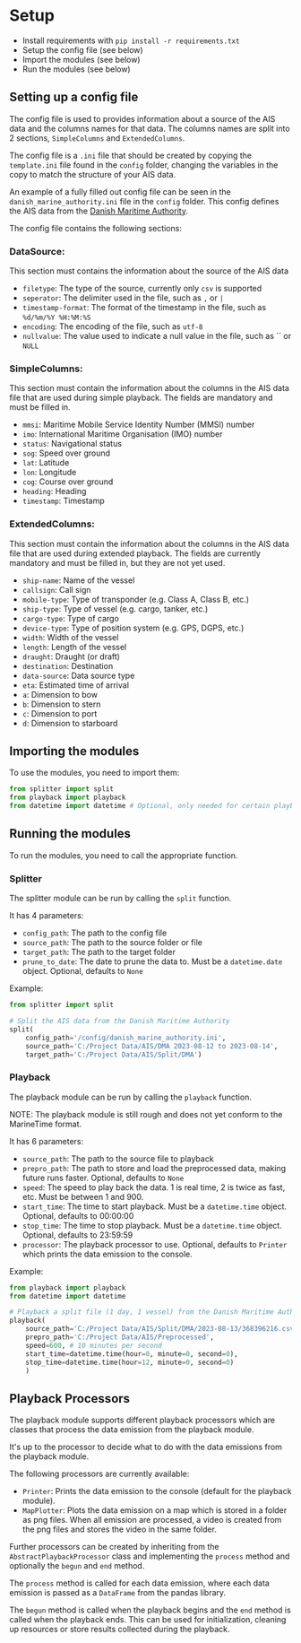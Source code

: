 # Setup
* Install requirements with `pip install -r requirements.txt`
* Setup the config file (see below)
* Import the modules (see below)
* Run the modules (see below)

## Setting up a config file
The config file is used to provides information about a source of the AIS data and the columns names for that data. 
The columns names are split into 2 sections, `SimpleColumns` and `ExtendedColumns`.

The config file is a `.ini` file that should be created by copying the `template.ini` file found in the `config` folder, changing the variables in the copy to match the structure of your AIS data.

An example of a fully filled out config file can be seen in the `danish_marine_authority.ini` file in the `config` folder.
This config defines the AIS data from the [Danish Maritime Authority](https://dma.dk/safety-at-sea/navigational-information/ais-data).

The config file contains the following sections:

### DataSource: 
This section must contains the information about the source of the AIS data
* `filetype`: The type of the source, currently only `csv` is supported
* `seperator`: The delimiter used in the file, such as `,` or `|`
* `timestamp-format`: The format of the timestamp in the file, such as `%d/%m/%Y %H:%M:%S`
* `encoding`: The encoding of the file, such as `utf-8`
* `nullvalue`: The value used to indicate a null value in the file, such as `` or `NULL`
### SimpleColumns: 
This section must contain the information about the columns in the AIS data file that are used during simple playback. 
The fields are mandatory and must be filled in.

* `mmsi`: Maritime Mobile Service Identity Number (MMSI) number
* `imo`: International Maritime Organisation (IMO) number
* `status`: Navigational status 
* `sog`: Speed over ground
* `lat`: Latitude
* `lon`: Longitude
* `cog`: Course over ground
* `heading`: Heading
* `timestamp`: Timestamp
### ExtendedColumns: 
This section must contain the information about the columns in the AIS data file that are used during extended playback. 
The fields are currently mandatory and must be filled in, but they are not yet used.

* `ship-name`: Name of the vessel
* `callsign`: Call sign
* `mobile-type`: Type of transponder (e.g. Class A, Class B, etc.) 
* `ship-type`: Type of vessel (e.g. cargo, tanker, etc.)
* `cargo-type`: Type of cargo 
* `device-type`: Type of position system (e.g. GPS, DGPS, etc.)
* `width`: Width of the vessel
* `length`: Length of the vessel
* `draught`: Draught (or draft)
* `destination`: Destination
* `data-source`: Data source type
* `eta`: Estimated time of arrival
* `a`: Dimension to bow
* `b`: Dimension to stern
* `c`: Dimension to port
* `d`: Dimension to starboard

## Importing the modules
To use the modules, you need to import them: 
```python
from splitter import split
from playback import playback
from datetime import datetime # Optional, only needed for certain playback parameters 
```

## Running the modules
To run the modules, you need to call the appropriate function. 

### Splitter
The splitter module can be run by calling the `split` function.

It has 4 parameters:
* `config_path`: The path to the config file
* `source_path`: The path to the source folder or file
* `target_path`: The path to the target folder
* `prune_to_date`: The date to prune the data to. Must be a `datetime.date` object. Optional, defaults to `None`

Example:

```python
from splitter import split

# Split the AIS data from the Danish Maritime Authority
split(
    config_path='/config/danish_marine_authority.ini',
    source_path='C:/Project Data/AIS/DMA 2023-08-12 to 2023-08-14',
    target_path='C:/Project Data/AIS/Split/DMA')
```

### Playback
The playback module can be run by calling the `playback` function.

NOTE: The playback module is still rough and does not yet conform to the MarineTime format. 

It has 6 parameters:
* `source_path`: The path to the source file to playback
* `prepro_path`: The path to store and load the preprocessed data, making future runs faster. Optional, defaults to `None` 
* `speed`: The speed to play back the data. 1 is real time, 2 is twice as fast, etc. Must be between 1 and 900.
* `start_time`: The time to start playback. Must be a `datetime.time` object. Optional, defaults to 00:00:00
* `stop_time`: The time to stop playback. Must be a `datetime.time` object. Optional, defaults to 23:59:59
* `processor`: The playback processor to use. Optional, defaults to `Printer` which prints the data emission to the console. 

Example:
```python
from playback import playback
from datetime import datetime

# Playback a split file (1 day, 1 vessel) from the Danish Maritime Authority
playback(
    source_path='C:/Project Data/AIS/Split/DMA/2023-08-13/368396216.csv',
    prepro_path='C:/Project Data/AIS/Preprocessed',
    speed=600, # 10 minutes per second
    start_time=datetime.time(hour=0, minute=0, second=0),
    stop_time=datetime.time(hour=12, minute=0, second=0) 
    )
```
## Playback Processors
The playback module supports different playback processors which are classes that process the data emission from the playback module.

It's up to the processor to decide what to do with the data emissions from the playback module.

The following processors are currently available:
* `Printer`: Prints the data emission to the console (default for the playback module).
* `MapPlotter`: Plots the data emission on a map which is stored in a folder as png files. 
When all emission are processed, a video is created from the png files and stores the video in the same folder.

Further processors can be created by inheriting from the `AbstractPlaybackProcessor` class and implementing the `process` method and optionally the `begun` and `end` method.

The `process` method is called for each data emission, where each data emission is passed as a `DataFrame` from the pandas library.

The `begun` method is called when the playback begins and the `end` method is called when the playback ends. 
This can be used for initialization, cleaning up resources or store results collected during the playback. 